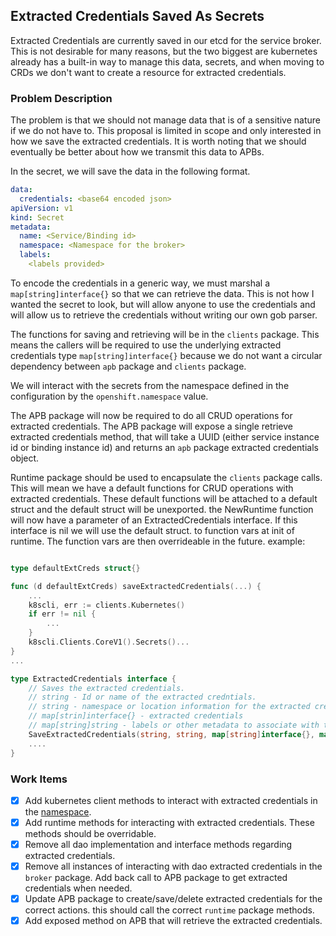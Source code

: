 ## Extracted Credentials Saved As Secrets

Extracted Credentials are currently saved in our etcd for the service broker. This is not desirable for many reasons, but the two biggest are kubernetes already has a built-in way to manage this data, secrets, and when moving to CRDs we don't want to create a resource for extracted credentials.

### Problem Description
The problem is that we should not manage data that is of a sensitive nature if we do not have to. This proposal is limited in scope and only interested in how we save the extracted credentials. It is worth noting that we should eventually be better about how we transmit this data to APBs. 

In the secret, we will save the data in the following format.
```yaml
data:
  credentials: <base64 encoded json>
apiVersion: v1
kind: Secret
metadata:
  name: <Service/Binding id>
  namespace: <Namespace for the broker>
  labels:
    <labels provided>
```

To encode the credentials in a generic way, we must marshal a `map[string]interface{}` so that we can retrieve the data. This is not how I wanted the secret to look, but will allow anyone to use the credentials and will allow us to retrieve the credentials without writing our own gob parser.

The functions for saving and retrieving will be in the `clients` package. This means the callers will be required to use the underlying extracted credentials type `map[string]interface{}` because we do not want a circular dependency between `apb` package and `clients` package. 

We will interact with the secrets from the namespace defined in the configuration by the `openshift.namespace` value. 

The APB package will now be required to do all CRUD operations for extracted credentials. The APB package will expose a single retrieve extracted credentials method, that will take a UUID (either service instance id or binding instance id) and returns an `apb` package extracted credentials object.

Runtime package should be used to encapsulate the `clients` package calls. This will mean we have a default functions for CRUD operations with extracted credentials. These default functions will be attached to a default struct and the default struct will be unexported. the NewRuntime function will now have a parameter of an ExtractedCredentials interface. If this interface is nil we will use the default struct. to function vars at init of runtime. The function vars are then overrideable in the future. example:
```go

type defaultExtCreds struct{}

func (d defaultExtCreds) saveExtractedCredentials(...) {
    ...
    k8scli, err := clients.Kubernetes()
    if err != nil {
        ...
    }
    k8scli.Clients.CoreV1().Secrets()...
}
...

type ExtractedCredentials interface {
    // Saves the extracted credentials. 
    // string - Id or name of the extracted credntials.
    // string - namespace or location information for the extracted credentials.
    // map[strin]interface{} - extracted credentials
    // map[string]string - labels or other metadata to associate with the extracted credentials.
    SaveExtractedCredentials(string, string, map[string]interface{}, map[string]string) error
    ....
}
```


### Work Items
- [x] Add kubernetes client methods to interact with extracted credentials in the [namespace](https://github.com/openshift/ansible-service-broker/blob/master/docs/config.md#openshift-configuration). 
- [x] Add runtime methods for interacting with extracted credentials. These methods should be overridable. 
- [x] Remove all dao implementation and interface methods regarding extracted credentials.
- [x] Remove all instances of interacting with dao extracted credentials in the `broker` package. Add back call to APB package to get extracted credentials when needed.
- [x] Update APB package to create/save/delete extracted credentials for the correct actions. this should call the correct `runtime` package methods.
- [x] Add exposed method on APB  that will retrieve the extracted credentials.
